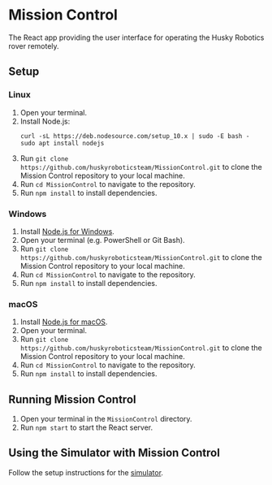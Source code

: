 # Mission Control
The React app providing the user interface for operating the Husky Robotics rover remotely.

## Setup

### Linux
1. Open your terminal.
2. Install Node.js:
    ```
    curl -sL https://deb.nodesource.com/setup_10.x | sudo -E bash -
    sudo apt install nodejs
    ```
3. Run `git clone https://github.com/huskyroboticsteam/MissionControl.git` to clone the Mission Control repository to your local machine.
4. Run `cd MissionControl` to navigate to the repository.
4. Run `npm install` to install dependencies.

### Windows
1. Install [Node.js for Windows](https://nodejs.org/en/download/).
2. Open your terminal (e.g. PowerShell or Git Bash).
3. Run `git clone https://github.com/huskyroboticsteam/MissionControl.git` to clone the Mission Control repository to your local machine.
4. Run `cd MissionControl` to navigate to the repository.
5. Run `npm install` to install dependencies.

### macOS
1. Install [Node.js for macOS](https://nodejs.org/en/download/).
2. Open your terminal.
3. Run `git clone https://github.com/huskyroboticsteam/MissionControl.git` to clone the Mission Control repository to your local machine.
4. Run `cd MissionControl` to navigate to the repository.
5. Run `npm install` to install dependencies.

## Running Mission Control
1. Open your terminal in the `MissionControl` directory.
2. Run `npm start` to start the React server.

## Using the Simulator with Mission Control
Follow the setup instructions for the [simulator](https://github.com/huskyroboticsteam/Simulator).
